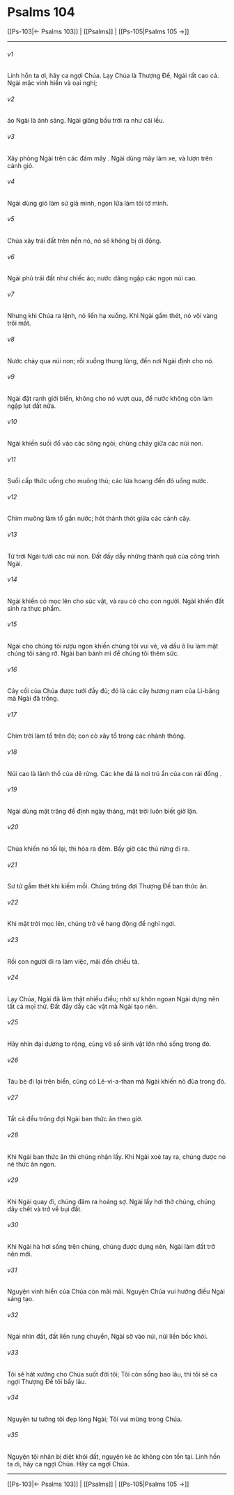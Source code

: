 # Psalms 104

[[Ps-103|← Psalms 103]] | [[Psalms]] | [[Ps-105|Psalms 105 →]]
***



###### v1 
Linh hồn ta ơi, hãy ca ngợi Chúa. Lạy Chúa là Thượng Đế, Ngài rất cao cả. Ngài mặc vinh hiển và oai nghi; 

###### v2 
áo Ngài là ánh sáng. Ngài giăng bầu trời ra như cái lều. 

###### v3 
Xây phòng Ngài trên các đám mây . Ngài dùng mây làm xe, và lượn trên cánh gió. 

###### v4 
Ngài dùng gió làm sứ giả mình, ngọn lửa làm tôi tớ mình. 

###### v5 
Chúa xây trái đất trên nền nó, nó sẽ không bị di động. 

###### v6 
Ngài phủ trái đất như chiếc áo; nước dâng ngập các ngọn núi cao. 

###### v7 
Nhưng khi Chúa ra lệnh, nó liền hạ xuống. Khi Ngài gầm thét, nó vội vàng trôi mất. 

###### v8 
Nước chảy qua núi non; rồi xuống thung lũng, đến nơi Ngài định cho nó. 

###### v9 
Ngài đặt ranh giới biển, không cho nó vượt qua, để nước không còn làm ngập lụt đất nữa. 

###### v10 
Ngài khiến suối đổ vào các sông ngòi; chúng chảy giữa các núi non. 

###### v11 
Suối cấp thức uống cho muông thú; các lừa hoang đến đó uống nước. 

###### v12 
Chim muông làm tổ gần nước; hót thánh thót giữa các cành cây. 

###### v13 
Từ trời Ngài tưới các núi non. Đất đầy dẫy những thành quả của công trình Ngài. 

###### v14 
Ngài khiến cỏ mọc lên cho súc vật, và rau cỏ cho con người. Ngài khiến đất sinh ra thực phẩm. 

###### v15 
Ngài cho chúng tôi rượu ngon khiến chúng tôi vui vẻ, và dầu ô liu làm mặt chúng tôi sáng rỡ. Ngài ban bánh mì để chúng tôi thêm sức. 

###### v16 
Cây cối của Chúa được tưới đầy đủ; đó là các cây hương nam của Li-băng mà Ngài đã trồng. 

###### v17 
Chim trời làm tổ trên đó; con cò xây tổ trong các nhành thông. 

###### v18 
Núi cao là lãnh thổ của dê rừng. Các khe đá là nơi trú ẩn của con rái đồng . 

###### v19 
Ngài dùng mặt trăng để định ngày tháng, mặt trời luôn biết giờ lặn. 

###### v20 
Chúa khiến nó tối lại, thì hóa ra đêm. Bấy giờ các thú rừng đi ra. 

###### v21 
Sư tử gầm thét khi kiếm mồi. Chúng trông đợi Thượng Đế ban thức ăn. 

###### v22 
Khi mặt trời mọc lên, chúng trở về hang động để nghỉ ngơi. 

###### v23 
Rồi con người đi ra làm việc, mãi đến chiều tà. 

###### v24 
Lạy Chúa, Ngài đã làm thật nhiều điều; nhờ sự khôn ngoan Ngài dựng nên tất cả mọi thứ. Đất đầy dẫy các vật mà Ngài tạo nên. 

###### v25 
Hãy nhìn đại dương to rộng, cùng vô số sinh vật lớn nhỏ sống trong đó. 

###### v26 
Tàu bè đi lại trên biển, cũng có Lê-vi-a-than mà Ngài khiến nô đùa trong đó. 

###### v27 
Tất cả đều trông đợi Ngài ban thức ăn theo giờ. 

###### v28 
Khi Ngài ban thức ăn thì chúng nhận lấy. Khi Ngài xoè tay ra, chúng được no nê thức ăn ngon. 

###### v29 
Khi Ngài quay đi, chúng đâm ra hoảng sợ. Ngài lấy hơi thở chúng, chúng dãy chết và trở về bụi đất. 

###### v30 
Khi Ngài hà hơi sống trên chúng, chúng được dựng nên, Ngài làm đất trở nên mới. 

###### v31 
Nguyện vinh hiển của Chúa còn mãi mãi. Nguyện Chúa vui hưởng điều Ngài sáng tạo. 

###### v32 
Ngài nhìn đất, đất liền rung chuyển, Ngài sờ vào núi, núi liền bốc khói. 

###### v33 
Tôi sẽ hát xướng cho Chúa suốt đời tôi; Tôi còn sống bao lâu, thì tôi sẽ ca ngợi Thượng Đế tôi bấy lâu. 

###### v34 
Nguyện tư tưởng tôi đẹp lòng Ngài; Tôi vui mừng trong Chúa. 

###### v35 
Nguyện tội nhân bị diệt khỏi đất, nguyện kẻ ác không còn tồn tại. Linh hồn ta ơi, hãy ca ngợi Chúa. Hãy ca ngợi Chúa.

***
[[Ps-103|← Psalms 103]] | [[Psalms]] | [[Ps-105|Psalms 105 →]]
